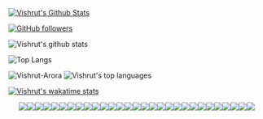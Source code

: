<a href="https://github.com/Vishrut-Arora">
<img align="center" alt="Vishrut's Github Stats" src="https://github-readme-stats.codestackr.vercel.app/api?username=Vishrut-Arora&show_icons=true&hide_border=true&count_private=true&include_all_commits=true&theme=radical" /></a>
<br>

[![GitHub followers](https://img.shields.io/github/followers/Vishrut-Arora?label=Follow&style=social)](https://github.com/Vishrut-Arora/?tab=follow)


![Vishrut's github stats](https://github-readme-stats.vercel.app/api?username=Vishrut-Arora&show_icons=true&hide_border=true) 

![Top Langs](https://github-readme-stats.vercel.app/api/top-langs/?username=Vishrut-Arora&layout=compact&hide_border=true)


![Vishrut-Arora](https://komarev.com/ghpvc/?username=Vishrut-Arora)
![Vishrut's top languages](https://github-readme-stats.vercel.app/api/top-langs/?username=Vishrut-Arora&theme=radical&layout=compact&show_icons=true)

<!-- <img align="center" src="https://github-readme-stats.vercel.app/api/top-langs/?username=tushar2407&theme=radical&layout=compact" /> -->


[![Vishrut's wakatime stats](https://github-readme-stats.vercel.app/api/wakatime?username=Vishrut-Arora&theme=radical)](https://github.com/Vishrut-Arora/github-readme-stats)

<div style="display:flex; align-items:center; justify-content: center;">
<img src="https://img.shields.io/badge/Arduino%20-%23007ACC.svg?&style=for-the-badge&logo=typescript&logoColor=white"/>
<img src="https://img.shields.io/badge/R%20-%23E34F26.svg?&style=for-the-badge&logo=html5&logoColor=white"/>
<img src="https://img.shields.io/badge/Matlab3%20-%231572B6.svg?&style=for-the-badge&logo=css3&logoColor=white"/>
<img src="https://img.shields.io/badge/C%20-%2314354C.svg?&style=for-the-badge&logo=python&logoColor=white"/>
<img src="https://img.shields.io/badge/Java%20-%2300599C.svg?&style=for-the-badge&logo=c&logoColor=white"/>
<img src="https://img.shields.io/badge/C++%20-%2300599C.svg?&style=for-the-badge&logo=c%2B%2B&ogoColor=white"/>
<img src ="https://img.shields.io/badge/Python%2307405e.svg?&style=for-the-badge&logo=mitmproxy&logoColor=white"/>
<img src="https://img.shields.io/badge/JavaFx%20-%2300599C.svg?&style=for-the-badge&logo=c&logoColor=white"/>  
<img src="https://img.shields.io/badge/Markdown-%23000000.svg?&style=for-the-badge&logo=markdown&logoColor=white"/>
<img src="https://img.shields.io/badge/Intellij%20-%23121011.svg?&style=for-the-badge&logo=gnu-bash&logoColor=white"/>
<img src="https://img.shields.io/badge/Latex%20-%23008080.svg?&style=for-the-badge&logo=latex&logoColor=white"/>
<img src="https://img.shields.io/badge/Jupyter%20-%23DD0031.svg?&style=for-the-badge&logo=angular&logoColor=white"/>
<img src="https://img.shields.io/badge/Fiddler%20-%23563D7C.svg?&style=for-the-badge&logo=bootstrap&logoColor=white"/>
<img src="https://img.shields.io/badge/Html5%20ui%20-%230081CB.svg?&style=for-the-badge&logo=material-ui&logoColor=white"/>
<img src="https://img.shields.io/badge/Css%20-%23092E20.svg?&style=for-the-badge&logo=django&logoColor=white"/>
<img src="https://img.shields.io/badge/JavaScript%20-%23000.svg?&style=for-the-badge&logo=flask&logoColor=white"/>
<img src="https://img.shields.io/badge/git%20-%23F05033.svg?&style=for-the-badge&logo=git&logoColor=white"/>
<img src="https://img.shields.io/badge/github%20-%23181717.svg?&style=for-the-badge&logo=gitlab&logoColor=white"/>
<img src="https://img.shields.io/badge/Node.js%20-%23121011.svg?&style=for-the-badge&logo=github&logoColor=white"/>
<img src="https://img.shields.io/badge/Android Studio%20-%23FF9900.svg?&style=for-the-badge&logo=amazon-aws&logoColor=white"/>
<img src="https://img.shields.io/badge/Linux%20-%23430098.svg?&style=for-the-badge&logo=heroku&logoColor=white"/>
<img src="https://img.shields.io/badge/Qemu%20-%23000000.svg?&style=for-the-badge&logo=vercel&logoColor=white"/>
<img src="https://img.shields.io/badge/Processing.org%20-%23039BE5.svg?&style=for-the-badge&logo=firebase"/>
<img src="https://img.shields.io/badge/Overleaf%20-%23009639.svg?&style=for-the-badge&logo=nginx&logoColor=white"/>
<img src ="https://img.shields.io/badge/Zotero%23316192.svg?&style=for-the-badge&logo=postgresql&logoColor=white"/>
<img src ="https://img.shields.io/badge/Mitmproxy%2307405e.svg?&style=for-the-badge&logo=sqlite&logoColor=white"/>
<img src ="https://img.shields.io/badge/DialogFlow%2307405e.svg?&style=for-the-badge&logo=mitmproxy&logoColor=white"/>  
<img src ="https://img.shields.io/badge/IBM watson%2307405e.svg?&style=for-the-badge&logo=mitmproxy&logoColor=white"/>  
<img src ="https://img.shields.io/badge/Latex%2307405e.svg?&style=for-the-badge&logo=mitmproxy&logoColor=white"/>    
</div>

